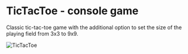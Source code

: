 # TicTacToe - console game
Classic tic-tac-toe game with the additional option to set the size of the playing field from 3x3 to 9x9.

![TicTacToe](https://user-images.githubusercontent.com/80364596/133317441-089e3c11-b548-437c-94e1-a19502fff8c3.jpg)
